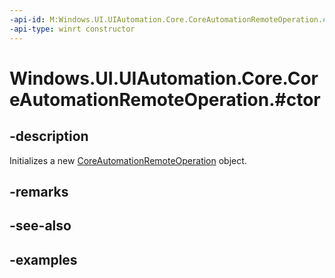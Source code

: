 ```yaml
---
-api-id: M:Windows.UI.UIAutomation.Core.CoreAutomationRemoteOperation.#ctor
-api-type: winrt constructor
---
```


# Windows.UI.UIAutomation.Core.CoreAutomationRemoteOperation.#ctor

<!--
public CoreAutomationRemoteOperation ();
-->

## -description

Initializes a new [CoreAutomationRemoteOperation](coreautomationremoteoperation.md) object.

## -remarks

## -see-also

## -examples
